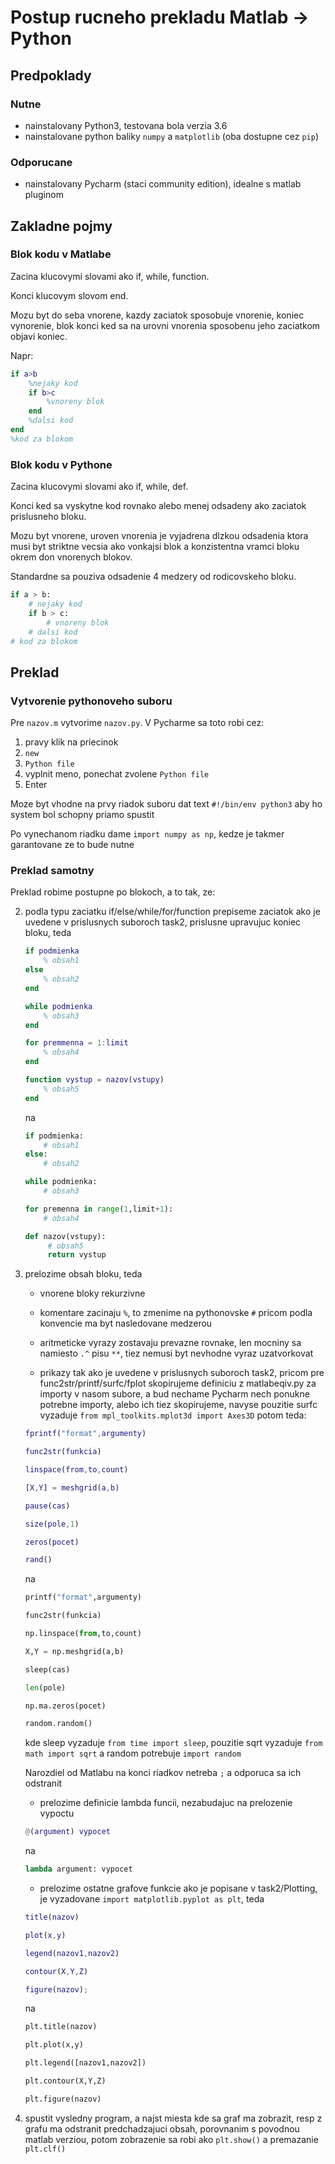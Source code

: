 # Postup rucneho prekladu Matlab -> Python

## Predpoklady

### Nutne

- nainstalovany Python3, testovana bola verzia 3.6
- nainstalovane python baliky `numpy` a `matplotlib` (oba dostupne cez `pip`)

### Odporucane

- nainstalovany Pycharm (staci community edition), idealne s matlab pluginom

## Zakladne pojmy

### Blok kodu v Matlabe

Zacina klucovymi slovami ako if, while, function.

Konci klucovym slovom end.

Mozu byt do seba vnorene, kazdy zaciatok sposobuje vnorenie, koniec vynorenie, blok konci ked sa na urovni vnorenia sposobenu jeho zaciatkom objavi koniec.

Napr:

```matlab
if a>b
    %nejaky kod
    if b>c
        %vnoreny blok
    end
    %dalsi kod
end
%kod za blokom
```

### Blok kodu v Pythone

Zacina klucovymi slovami ako if, while, def.

Konci ked sa vyskytne kod rovnako alebo menej odsadeny ako zaciatok prislusneho bloku.

Mozu byt vnorene, uroven vnorenia je vyjadrena dlzkou odsadenia ktora musi byt striktne vecsia ako vonkajsi blok a konzistentna vramci bloku okrem don vnorenych blokov.

Standardne sa pouziva odsadenie 4 medzery od rodicovskeho bloku.

```python
if a > b:
    # nejaky kod
    if b > c:
        # vnoreny blok
    # dalsi kod
# kod za blokom
```

## Preklad

### Vytvorenie pythonoveho suboru

Pre `nazov.m` vytvorime `nazov.py`. V Pycharme sa toto robi cez:

1. pravy klik na priecinok
1. `new`
1. `Python file`
1. vyplnit meno, ponechat zvolene `Python file`
1. Enter

Moze byt vhodne na prvy riadok suboru dat text `#!/bin/env python3` aby ho system bol schopny priamo spustit

Po vynechanom riadku dame `import numpy as np`, kedze je takmer garantovane ze to bude nutne

### Preklad samotny

Preklad robime postupne po blokoch, a to tak, ze:

2. podla typu zaciatku if/else/while/for/function prepiseme zaciatok ako je uvedene v prislusnych suboroch task2,
prislusne upravujuc koniec bloku, teda

    ```matlab
    if podmienka
        % obsah1 
    else
        % obsah2
    end
    
    while podmienka
        % obsah3
    end
    
    for premmenna = 1:limit
        % obsah4
    end
   
    function vystup = nazov(vstupy)
        % obsah5
    end
    ```
    na
    ```python
    if podmienka:
        # obsah1 
    else:
        # obsah2
    
    while podmienka:
        # obsah3
    
    for premenna in range(1,limit+1):
        # obsah4
    
    def nazov(vstupy):
	     # obsah5
	     return vystup
    ```
2. prelozime obsah bloku, teda
    - vnorene bloky rekurzivne
    
    - komentare zacinaju `%`, to zmenime na pythonovske `#` pricom podla konvencie ma byt nasledovane medzerou
    
    - aritmeticke vyrazy zostavaju prevazne rovnake, len mocniny sa namiesto `.^` pisu `**`,
    tiez nemusi byt nevhodne vyraz uzatvorkovat
    
    - prikazy tak ako je uvedene v prislusnych suboroch task2, pricom pre func2str/printf/surfc/fplot skopirujeme
    definiciu z matlabeqiv.py za importy v nasom subore, a bud nechame Pycharm nech ponukne potrebne importy,
    alebo ich tiez skopirujeme, navyse pouzitie surfc vyzaduje `from mpl_toolkits.mplot3d import Axes3D` potom teda:
    
    ```matlab
    fprintf("format",argumenty)
    
    func2str(funkcia)
    
    linspace(from,to,count)
    
    [X,Y] = meshgrid(a,b)
    
    pause(cas)
    
    size(pole,1)
    
    zeros(pocet)
    
    rand()
    ```
    na
    ```python
    printf("format",argumenty)
    
    func2str(funkcia)
    
    np.linspace(from,to,count)
   
    X,Y = np.meshgrid(a,b)
    
    sleep(cas)
    
    len(pole)
    
    np.ma.zeros(pocet)
    
    random.random()
    ```
    kde sleep vyzaduje `from time import sleep`, pouzitie sqrt vyzaduje `from math import sqrt`
    a random potrebuje `import random`
    
    Narozdiel od Matlabu na konci riadkov netreba `;` a odporuca sa ich odstranit
    
    - prelozime definicie lambda funcii, nezabudajuc na prelozenie vypoctu
    
    ```matlab
    @(argument) vypocet
    ```
    na
    ```python
    lambda argument: vypocet
    ```
    
    - prelozime ostatne grafove funkcie ako je popisane v task2/Plotting,
    je vyzadovane `import matplotlib.pyplot as plt`, teda
    
    ```matlab
    title(nazov)
    
    plot(x,y)
    
    legend(nazov1,nazov2)
    
    contour(X,Y,Z)
    
    figure(nazov);
    ```
    na
    ```python
    plt.title(nazov)
    
    plt.plot(x,y)
    
    plt.legend([nazov1,nazov2])
    
    plt.contour(X,Y,Z)
    
    plt.figure(nazov)
    ```
2. spustit vysledny program, a najst miesta kde sa graf ma zobrazit, resp z grafu ma odstranit predchadzajuci obsah,
porovnanim s povodnou matlab verziou, potom zobrazenie sa robi ako `plt.show()` a premazanie `plt.clf()`
